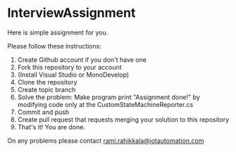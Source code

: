 # InterviewAssignment

Here is simple assignment for you.

Please follow these instructions:

1. Create Github account if you don't have one
2. Fork this repository to your account
3. (Install Visual Studio or MonoDevelop) 
4. Clone the repository
5. Create topic branch 
6. Solve the problem: Make program print "Assignment done!" by modifying code only at the CustomStateMachineReporter.cs
2. Commit and push
3. Create pull request that requests merging your solution to this repository
4. That's it! You are done. 


On any problems please contact rami.rahikkala@jotautomation.com 
